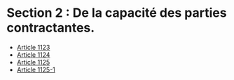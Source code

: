 # Section 2 : De la capacité des parties contractantes.

- [Article 1123](article-1123.md)
- [Article 1124](article-1124.md)
- [Article 1125](article-1125.md)
- [Article 1125-1](article-1125-1.md)
